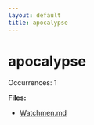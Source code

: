 ```yaml
---
layout: default
title: apocalypse
---
```

# apocalypse

Occurrences: 1

**Files:**

- [Watchmen.md](content/Movies/Watchmen.md)
